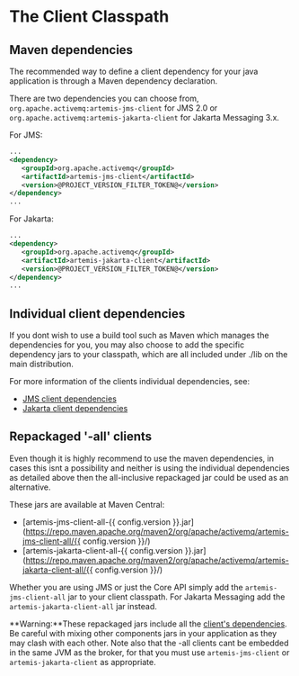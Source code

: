 # The Client Classpath

## Maven dependencies

The recommended way to define a client dependency for your java application is through a Maven dependency declaration.

There are two dependencies you can choose from, `org.apache.activemq:artemis-jms-client` for JMS 2.0 or `org.apache.activemq:artemis-jakarta-client` for Jakarta Messaging 3.x.

For JMS:
```xml
...
<dependency>
   <groupId>org.apache.activemq</groupId>
   <artifactId>artemis-jms-client</artifactId>
   <version>@PROJECT_VERSION_FILTER_TOKEN@</version>
</dependency>
...
```

For Jakarta:
```xml
...
<dependency>
   <groupId>org.apache.activemq</groupId>
   <artifactId>artemis-jakarta-client</artifactId>
   <version>@PROJECT_VERSION_FILTER_TOKEN@</version>
</dependency>
...
```

## Individual client dependencies

If you dont wish to use a build tool such as Maven which manages the dependencies for you, you may also choose to add the specific dependency jars to your classpath, which are all included under ./lib on the main distribution.

For more information of the clients individual dependencies, see:
- [JMS client dependencies](client-classpath-jms.md )
- [Jakarta client dependencies](client-classpath-jakarta.md)

## Repackaged '-all' clients

Even though it is highly recommend to use the maven dependencies, in cases this isnt a possibility and neither is using the individual dependencies as detailed above then the all-inclusive repackaged jar could be used as an alternative.

These jars are available at Maven Central:
- [artemis-jms-client-all-{{ config.version }}.jar](https://repo.maven.apache.org/maven2/org/apache/activemq/artemis-jms-client-all/{{ config.version }}/)
- [artemis-jakarta-client-all-{{ config.version }}.jar](https://repo.maven.apache.org/maven2/org/apache/activemq/artemis-jakarta-client-all/{{ config.version }}/)

Whether you are using JMS or just the Core API simply add the `artemis-jms-client-all` jar to your client classpath.
For Jakarta Messaging add the `artemis-jakarta-client-all` jar instead.

**Warning:**These repackaged jars include all the [client's dependencies](client-classpath-jms.md). Be careful with mixing other components jars in your application as they may clash with each other. Note also that the -all clients cant be embedded in the same JVM as the broker, for that you must use `artemis-jms-client` or `artemis-jakarta-client` as appropriate.



